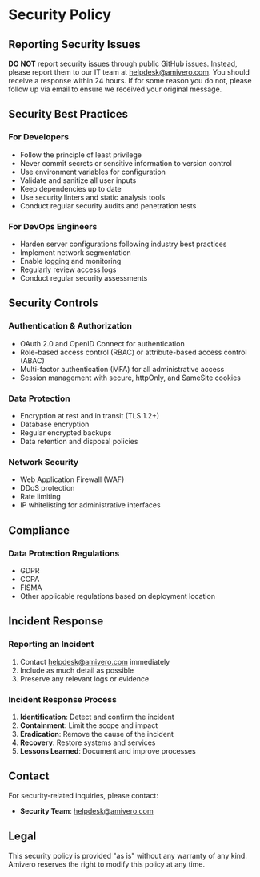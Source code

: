 # Security Policy

## Reporting Security Issues

**DO NOT** report security issues through public GitHub issues. Instead, please report them to our IT team at helpdesk@amivero.com. You should receive a response within 24 hours. If for some reason you do not, please follow up via email to ensure we received your original message.

## Security Best Practices

### For Developers
- Follow the principle of least privilege
- Never commit secrets or sensitive information to version control
- Use environment variables for configuration
- Validate and sanitize all user inputs
- Keep dependencies up to date
- Use security linters and static analysis tools
- Conduct regular security audits and penetration tests

### For DevOps Engineers
- Harden server configurations following industry best practices
- Implement network segmentation
- Enable logging and monitoring
- Regularly review access logs
- Conduct regular security assessments

## Security Controls

### Authentication & Authorization
- OAuth 2.0 and OpenID Connect for authentication
- Role-based access control (RBAC) or attribute-based access control (ABAC)
- Multi-factor authentication (MFA) for all administrative access
- Session management with secure, httpOnly, and SameSite cookies

### Data Protection
- Encryption at rest and in transit (TLS 1.2+)
- Database encryption
- Regular encrypted backups
- Data retention and disposal policies

### Network Security
- Web Application Firewall (WAF)
- DDoS protection
- Rate limiting
- IP whitelisting for administrative interfaces

## Compliance


### Data Protection Regulations
- GDPR
- CCPA
- FISMA
- Other applicable regulations based on deployment location

## Incident Response

### Reporting an Incident
1. Contact helpdesk@amivero.com immediately
2. Include as much detail as possible
3. Preserve any relevant logs or evidence

### Incident Response Process
1. **Identification**: Detect and confirm the incident
2. **Containment**: Limit the scope and impact
3. **Eradication**: Remove the cause of the incident
4. **Recovery**: Restore systems and services
5. **Lessons Learned**: Document and improve processes

## Contact

For security-related inquiries, please contact:
- **Security Team**: helpdesk@amivero.com

## Legal
This security policy is provided "as is" without any warranty of any kind. Amivero reserves the right to modify this policy at any time.
